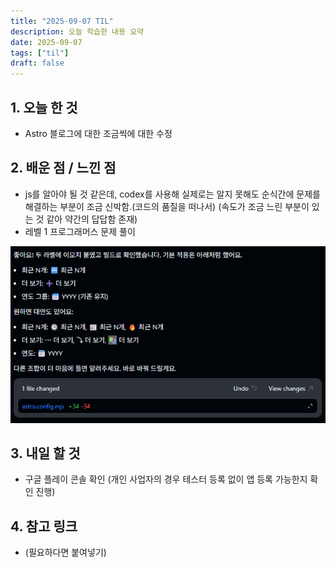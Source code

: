 ```yaml
---
title: "2025-09-07 TIL"
description: 오늘 학습한 내용 요약
date: 2025-09-07
tags: ["til"]
draft: false
---
```


## 1. 오늘 한 것
- Astro 블로그에 대한 조금씩에 대한 수정

## 2. 배운 점 / 느낀 점
- js를 알아야 될 것 같은데, codex를 사용해 실제로는 알지 못해도 순식간에 문제를 해결하는 부분이 조금 신박함.(코드의 품질을 떠나서) (속도가 조금 느린 부분이 있는 것 같아 약간의 답답함 존재)
- 레벨 1 프로그래머스 문제 풀이

![2025-09-07 CODEX IDE 관련 작업 일부](./_assets/2025-09-07-til.png)

## 3. 내일 할 것
- 구글 플레이 콘솔 확인 (개인 사업자의 경우 테스터 등록 없이 앱 등록 가능한지 확인 진행)

## 4. 참고 링크
- (필요하다면 붙여넣기)